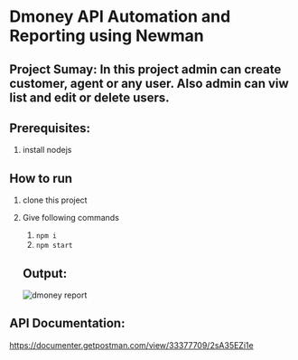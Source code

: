 # Dmoney API Automation and Reporting using Newman

## Project Sumay: In this project admin can create customer, agent or any user. Also admin can viw list and edit or delete users.

## Prerequisites:
1. install nodejs

## How to run
1. clone this project
2. Give following commands
   
   1. ```npm i ```
   2. ```npm start ```

   ## Output:
   ![dmoney  report](https://github.com/easin1992/dmoney-newman-report--b10/assets/127585319/85cc755f-43bc-46cf-992f-2067194b706a)

  ## API Documentation:
  https://documenter.getpostman.com/view/33377709/2sA35EZi1e
  


